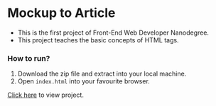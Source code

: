 # Mockup to Article
* This is the first project of Front-End Web Developer Nanodegree.
* This project teaches the basic concepts of HTML tags.

### How to run?
1. Download the zip file and extract into your local machine.
2. Open `index.html` into your favourite browser.

[Click here](https://raviigarg.github.io/Front-End-Web-Developer-Nanodegree/mockup-to-article/) to view project.